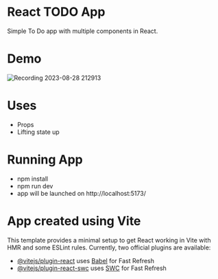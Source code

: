 # React TODO App
Simple To Do app with multiple components in React.

# Demo
![Recording 2023-08-28 212913](https://github.com/agrawalrohant/ReactToDoApp/assets/57856344/2f48400c-1e74-4092-a8b5-d36113c0a02b)



# Uses
- Props
- Lifting state up

# Running App
- npm install
- npm run dev
- app will be launched on http://localhost:5173/

# App created using Vite
This template provides a minimal setup to get React working in Vite with HMR and some ESLint rules.
Currently, two official plugins are available:
- [@vitejs/plugin-react](https://github.com/vitejs/vite-plugin-react/blob/main/packages/plugin-react/README.md) uses [Babel](https://babeljs.io/) for Fast Refresh
- [@vitejs/plugin-react-swc](https://github.com/vitejs/vite-plugin-react-swc) uses [SWC](https://swc.rs/) for Fast Refresh
